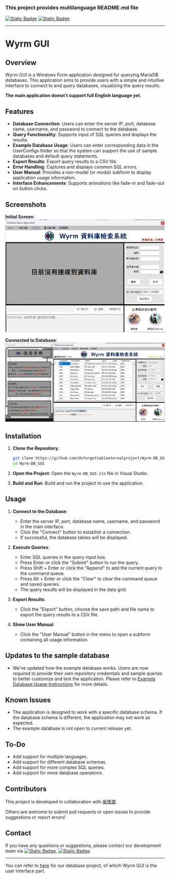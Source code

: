 ﻿### This project provides multilanguage README.md file
[![Static Badge](https://img.shields.io/badge/lang-en-red)](https://github.com/Unforgettableeternalproject/Wyrm-DB_GUI-/blob/master/README.md) [![Static Badge](https://img.shields.io/badge/lang-zh--tw-yellow)](https://github.com/Unforgettableeternalproject/Wyrm-DB_GUI-/blob/master/README.zh-tw.md)

---

# Wyrm GUI

## Overview

Wyrm GUI is a Windows Form application designed for querying MariaDB databases. This application aims to provide users with a simple and intuitive interface to connect to and query databases, visualizing the query results.

**The main application doesn't support full English language yet.**

## Features

- **Database Connection**: Users can enter the server IP, port, database name, username, and password to connect to the database.
- **Query Functionality**: Supports input of SQL queries and displays the results.
- **Example Database Usage**: Users can enter corresponding data in the UserConfigs folder so that the system can support the use of sample databases and default query statements.
- **Export Results**: Export query results to a CSV file.
- **Error Handling**: Captures and displays common SQL errors.
- **User Manual**: Provides a non-modal (or modal) subform to display application usage information.
- **Interface Enhancements**: Supports animations like fade-in and fade-out on button clicks.

## Screenshots

**Initial Screen**:
![Screenshot](Resources/Snapshot_Disconnected.png)

**Connected to Database**:
![Screenshot](Resources/User_Interface_Snapshot.png)

## Installation

1. **Clone the Repository**:
    ```bash
    git clone https://github.com/Unforgettableeternalproject/Wyrm-DB_GUI
    cd Wyrm-DB_GUI
    ```

2. **Open the Project**:
    Open the `Wyrm-DB_GUI.sln` file in Visual Studio.

3. **Build and Run**:
    Build and run the project to use the application.

## Usage

1. **Connect to the Database**:
    - Enter the server IP, port, database name, username, and password in the main interface.
    - Click the "Connect" button to establish a connection.
    - If successful, the database tables will be displayed.

2. **Execute Queries**:
    - Enter SQL queries in the query input box.
    - Press Enter or click the "Submit" button to run the query.
    - Press Shift + Enter or click the "Append" to add the current query to the command queue.
    - Press Alt + Enter or click the "Clear" to clear the command queue and saved queries.
    - The query results will be displayed in the data grid.

3. **Export Results**:
    - Click the "Export" button, choose the save path and file name to export the query results to a CSV file.

4. **Show User Manual**:
    - Click the "User Manual" button in the menu to open a subform containing all usage information.

## Updates to the sample database

- We've updated how the example database works. Users are now required to provide their own repository credentials and sample queries to better customize and test the application. Please refer to [Example Database Usage Instructions](https://github.com/Unforgettableeternalproject/Wyrm-DB_GUI-/blob/master/UserConfigs/Example%20Database%20Usage.txt) for more details.

## Known Issues

- The application is designed to work with a specific database schema. If the database schema is different, the application may not work as expected.
- The example database is not open to current release yet.

## To-Do

- Add support for multiple languages.
- Add support for different database schemas.
- Add support for more complex SQL queries.
- Add support for more database operations.

## Contributors

This project is developed in collaboration with [吳傢澂](https://github.com/calculusfkyou).

Others are welcome to submit pull requests or open issues to provide suggestions or report errors!

## Contact

If you have any questions or suggestions, please contact our development team via [![Static Badge](https://img.shields.io/badge/mail-Bernie-blue)](mailto:ptyc4076@gmail.com), [![Static Badge](https://img.shields.io/badge/mail-Charlie-green)](mailto:charlie930320@gmail.com).

---

You can refer to [here](https://github.com/Unforgettableeternalproject/DB_FinalProject) for our database project, of which Wyrm GUI is the user interface part.
